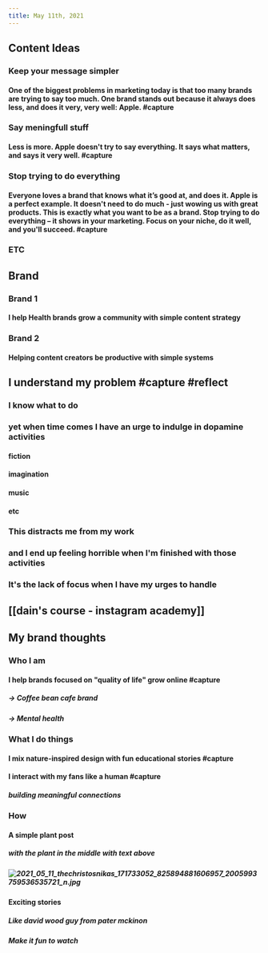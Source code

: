 ```yaml
---
title: May 11th, 2021
---
```


## Content Ideas
### Keep your message simpler
#### One of the biggest problems in marketing today is that too many brands are trying to say too much. One brand stands out because it always does less, and does it very, very well: Apple. #capture
### Say meningfull stuff
#### Less is more. Apple doesn't try to say everything. It says what matters, and says it very well. #capture
### Stop trying to do everything
#### Everyone loves a brand that knows what it’s good at, and does it. Apple is a perfect example. It doesn't need to do much - just wowing us with great products. This is exactly what you want to be as a brand. Stop trying to do everything – it shows in your marketing. Focus on your niche, do it well, and you'll succeed. #capture
### ETC
## Brand
### Brand 1
#### I help Health brands grow a community with simple content strategy
### Brand 2
#### Helping content creators be productive with simple systems
## I understand my problem #capture #reflect
### I know what to do
### yet when time comes I have an urge to indulge in dopamine activities
#### fiction
#### imagination
#### music
#### etc
### This distracts me from my work
### and I end up feeling horrible when I'm finished with those activities
### It's the lack of focus when I have my urges to handle
## [[dain's course - instagram academy]]
## My brand thoughts
### Who I am
#### I help brands focused on "quality of life" grow online #capture
##### -> Coffee bean cafe brand
##### -> Mental health
### What I do things
#### I mix nature-inspired design with fun educational stories #capture
#### I interact with my fans like a human #capture
##### building meaningful connections
### How
#### A simple plant post
##### with the plant in the middle with text above
##### ![2021_05_11_thechristosnikas_171733052_825894881606957_2005993759536535721_n.jpg](https://cdn.logseq.com/%2Fcee4eb30-69f5-47b6-8491-6aaad1269b57a6ac9f92-d430-4777-84ca-61800a080d352021_05_11_thechristosnikas_171733052_825894881606957_2005993759536535721_n.jpg?Expires=4774346408&Signature=Ow890zCdOJLputgtyhr2tG1RXo3YLT4qfN0uNleNbZ~2z4e8c3D1VJcKm~6xiDnRohTbEaiy0Ud6AIQc0cdvZcXYGXBPNBjI7GB3HjnlzenHLyU42hSfUjmJAbf729f2~V3fGrYb2BnTC9xIQyPGdt7YmJ9e6SVBAGdGgikFJtYJ8g9puedrEkuHjCg37WoC7ae8x~RC-ZciAWTvYZpF7dnWIpB4IgmrBnuG45SLT5fAwM3prErV9JJIruFMVs7bEdogWAB2fwHXCzYoYORCw~utEk3q1LgTMUzfKwO6YB5AyOxd1Lo-gYI6A1AAUvWCW79ElTCpqTLSeiBcYy8DCw__&Key-Pair-Id=APKAJE5CCD6X7MP6PTEA)
#### Exciting stories
##### Like david wood guy from pater mckinon
##### Make it fun to watch
#####
